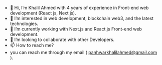 - 👋 Hi, I’m Khalil Ahmed with 4 years of experience in Front-end web development (React js, Next js).
- 👀 I’m interested in web development, blockchain web3, and the latest technologies.
- 🌱 I’m currently working with Next.js and React.js Front-end web development.
- 💞️ I’m looking to collaborate with other Developers.
- 📫 How to reach me? 
- you can reach me through my email ( panhwarkhalilahmed@gmail.com ).

<!---
khalilahmed63/khalilahmed63 is a ✨ special ✨ repository because its `README.md` (this file) appears on your GitHub profile.
You can click the Preview link to take a look at your changes.
--->
